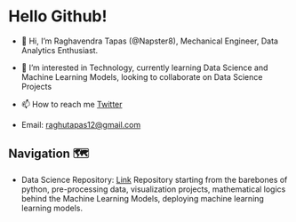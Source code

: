 # Hello Github!
- 👋 Hi, I’m Raghavendra Tapas (@Napster8), Mechanical Engineer, Data Analytics Enthusiast.

- 👀 I’m interested in Technology, currently learning Data Science and Machine Learning Models, looking to collaborate on Data Science Projects

- 📫 How to reach me [Twitter](https://twitter.com/raghutapas12/"@raghutapas12")

- Email: raghutapas12@gmail.com


## Navigation :world_map:

- Data Science Repository: [Link](https://github.com/Napster8/Data-Science)
Repository starting from the barebones of python, pre-processing data, visualization projects, mathematical logics behind the Machine Learning Models, deploying machine learning learning models.

